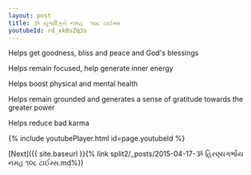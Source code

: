 ```yaml
---
layout: post
title: ૐ યુગાદિકૃતે નમહ  ૧૦૮ ટાઈમ્સ
youtubeId: rd_xk0sZq3s
---
```

 
 
Helps get goodness, bliss and peace and God's blessings
 
Helps remain focused, help generate inner energy 
 
Helps boost physical and mental health 
 
Helps remain grounded and generates a sense of gratitude towards the greater power 
 
Helps reduce bad karma
 
 
 
 


{% include youtubePlayer.html id=page.youtubeId %}
 
[Next]({{ site.baseurl }}{% link  split2/_posts/2015-04-17-ૐ હિરણ્યગર્ભાય નમહ ૧૦૮ ટાઈમ્સ.md%})
 
